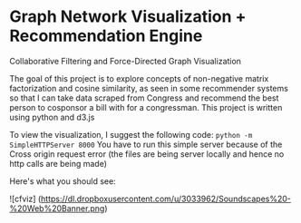# Graph Network Visualization + Recommendation Engine

Collaborative Filtering and Force-Directed Graph Visualization

The goal of this project is to explore concepts of non-negative matrix factorization and cosine similarity, as seen in some recommender systems so that I can take data scraped from Congress and recommend the best person to cosponsor a bill with for a congressman. This project is written using python and d3.js

To view the visualization, I suggest the following code: `python -m SimpleHTTPServer 8000` 
You have to run this simple server because of the Cross origin request error (the files are being server locally and hence no http calls are being made)

Here's what you should see:

![cfviz]
(https://dl.dropboxusercontent.com/u/3033962/Soundscapes%20-%20Web%20Banner.png)


